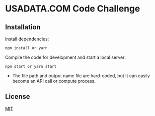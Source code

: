 
# USADATA.COM Code Challenge

## Installation

Install dependencies:

```
npm install or yarn
```

Compile the code for development and start a local server:

```
npm start or yarn start
```

- The file path and output name file are hard-coded, but It can easily become an API call or compute process.

## License
[MIT](LICENSE)
